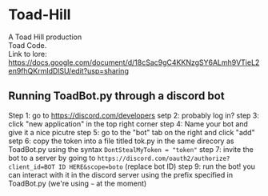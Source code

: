 # Toad-Hill
A Toad Hill production<br />
Toad Code.
<br />
Link to lore: https://docs.google.com/document/d/18cSac9gC4KKNzgSY6ALmh9VTieL2en9fhQKrmIdDlSU/edit?usp=sharing

## Running ToadBot.py through a discord bot
Step 1: go to https://discord.com/developers
setp 2: probably log in?
step 3: click "new application" in the top right corner
step 4: Name your bot and give it a nice picutre
step 5: go to the "bot" tab on the right and click "add"
setp 6: copy the token into a file titled tok.py in the same direcory as ToadBot.py using the syntax `DontStealMyToken = "token"`
step 7: invite the bot to a server by going to `https://discord.com/oauth2/authorize?client_id=BOT ID HERE&scope=boto` (replace bot ID)
step 9: run the bot! you can interact with it in the discord server using the prefix specified in ToadBot.py (we're using `~` at the moment)